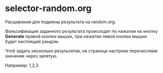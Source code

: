 # selector-random.org
Расширения для подмены результата на random.org.

Фальсификация заданного результата происходит по нажатии на кнопку **Generate** правой кнопки мышки, при нажатии левой кнопки мышки будет настоящий рандом.

Чтоб задать несколько результатов, на странице настроек перечисляем значения через запятую.

Например: 1,2,3
